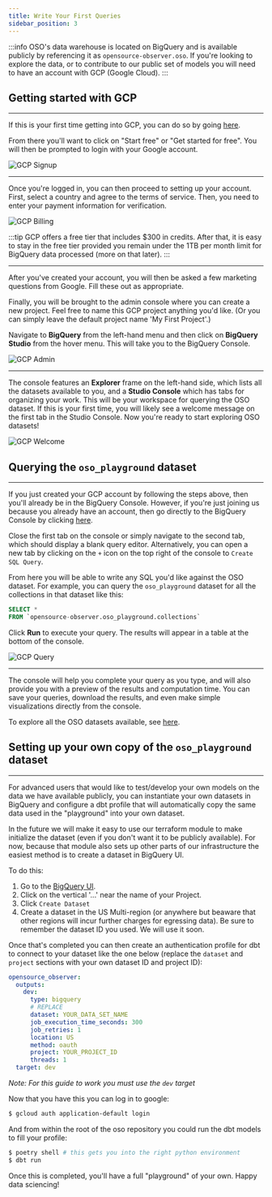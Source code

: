 ```yaml
---
title: Write Your First Queries
sidebar_position: 3
---
```


:::info
OSO's data warehouse is located on BigQuery and is available publicly by
referencing it as `opensource-observer.oso`. If you're looking to explore the
data, or to contribute to our public set of models you will need to have an
account with GCP (Google Cloud).
:::

## Getting started with GCP

---

If this is your first time getting into GCP, you can do so by going
[here](https://cloud.google.com/).

From there you'll want to click on "Start free" or "Get started for free". You will then be prompted to login with your Google account.

![GCP Signup](./gcp_signup.png)

---

Once you're logged in, you can then proceed to setting up your account. First, select a country and agree to the terms of service. Then, you need to enter your payment information for verification.

![GCP Billing](./gcp_billing.png)

:::tip
GCP offers a free tier that includes $300 in credits. After that, it is easy to stay in the free tier provided you remain under the
1TB per month limit for BigQuery data processed (more on that later).
:::

---

After you've created your account, you will then be asked a few marketing questions from Google. Fill these out as appropriate.

Finally, you will be brought to the admin console where you can create a new project. Feel free to name this GCP project anything you'd like. (Or you can simply leave the default project name 'My First Project'.)

Navigate to **BigQuery** from the left-hand menu and then click on **BigQuery Studio** from the hover menu. This will take you to the BigQuery Console.

![GCP Admin](./gcp_admin.png)

---

The console features an **Explorer** frame on the left-hand side, which lists all the datasets available to you, and a **Studio Console** which has tabs for organizing your work. This will be your workspace for querying the OSO dataset. If this is your first time, you will likely see a welcome message on the first tab in the Studio Console. Now you're ready to start exploring OSO datasets!

![GCP Welcome](./gcp_welcome.png)

## Querying the `oso_playground` dataset

---

If you just created your GCP account by following the steps above, then you'll already be in the BigQuery Console. However, if you're just joining us because you already have an account, then go directly to the BigQuery Console by clicking [here](https://console.cloud.google.com/bigquery).

Close the first tab on the console or simply navigate to the second tab, which should display a blank query editor. Alternatively, you can open a new tab by clicking on the `+` icon on the top right of the console to `Create SQL Query`.

From here you will be able to write any SQL you'd like against the OSO dataset. For example, you can query the `oso_playground` dataset for all the collections in that dataset like this:

```sql
SELECT *
FROM `opensource-observer.oso_playground.collections`
```

Click **Run** to execute your query. The results will appear in a table at the bottom of the console.

![GCP Query](./gcp_query.png)

---

The console will help you complete your query as you type, and will also provide you with a preview of the results and computation time. You can save your queries, download the results, and even make simple visualizations directly from the console.

To explore all the OSO datasets available, see [here](https://console.cloud.google.com/bigquery?project=opensource-observer).

## Setting up your own copy of the `oso_playground` dataset

---

For advanced users that would like to test/develop your own models on the data we
have available publicly, you can instantiate your own datasets in BigQuery and
configure a dbt profile that will automatically copy the same data used in the
"playground" into your own dataset.

In the future we will make it easy to use our terraform module to make
initialize the dataset (even if you don't want it to be publicly available). For
now, because that module also sets up other parts of our infrastructure the
easiest method is to create a dataset in BigQuery UI.

To do this:

1. Go to the [BigQuery UI](https://console.cloud.google.com/bigquery).
2. Click on the vertical '...' near the name of your Project.
3. Click `Create Dataset`
4. Create a dataset in the US Multi-region (or anywhere but beaware that other
   regions will incur further charges for egressing data). Be sure to remember
   the dataset ID you used. We will use it soon.

Once that's completed you can then create an authentication profile for dbt to
connect to your dataset like the one below (replace the `dataset` and `project`
sections with your own dataset ID and project ID):

```yml
opensource_observer:
  outputs:
    dev:
      type: bigquery
      # REPLACE
      dataset: YOUR_DATA_SET_NAME
      job_execution_time_seconds: 300
      job_retries: 1
      location: US
      method: oauth
      project: YOUR_PROJECT_ID
      threads: 1
  target: dev
```

_Note: For this guide to work you must use the `dev` target_

Now that you have this you can log in to google:

```bash
$ gcloud auth application-default login
```

And from within the root of the oso repository you could run the dbt models to
fill your profile:

```bash
$ poetry shell # this gets you into the right python environment
$ dbt run
```

Once this is completed, you'll have a full "playground" of your own. Happy data sciencing!
